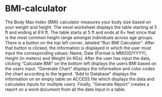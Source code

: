 # BMI-calculator
The Body Max Index (BMI) calculator measures your body size based on your weight and height. The excel worksheet displays the table starting at 5 ft and ending at 6’4 ft. The table starts at 5 ft and ends at 6+ feet since that is the most common height range amongst individuals across age groups. There is a button on the top left corner, labeled “Run BMI Calculator”. After that button is clicked, the information is displayed in which the user must input the corresponding values: Name, Date (Format is MM/DD/YYYY), Height (in meters) and Weight (in KGs). After the user has input the data, clicking “Calculate BMI” on the bottom left displays the users BMI based on the users input. “Generate Chart” displays the information and color codes the chart according to the legend. “Add to Database” displays the information on an empty table on ACCESS file which displays the data and calculates inputs for multiple users. Finally, “Generate Report” creates a report on a word document from all the data input in a table.
